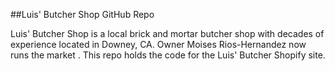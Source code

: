 ##Luis' Butcher Shop GitHub Repo

Luis' Butcher Shop is a local brick and mortar butcher shop with decades of experience located in Downey, CA.
Owner Moises Rios-Hernandez now runs the market .
This repo holds the code for the Luis' Butcher Shopify site.


